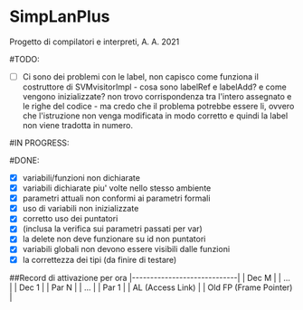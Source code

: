 # SimpLanPlus
Progetto di compilatori e interpreti, A. A. 2021

#TODO: 
   -[ ] Ci sono dei problemi con le label, non capisco come funziona il costruttore di SVMvisitorImpl - cosa sono labelRef e labelAdd? e come vengono inizializzate? non trovo corrispondenza tra l'intero assegnato e le righe del codice - ma credo che il problema potrebbe essere li, ovvero che l'istruzione non venga modificata in modo corretto e quindi la label non viene tradotta in numero.  
   
#IN PROGRESS: 
   
    
#DONE: 
   - [X] variabili/funzioni non dichiarate
   - [x] variabili dichiarate piu' volte nello stesso ambiente 
   - [x] parametri attuali non conformi ai parametri formali 
   - [x] uso di variabili non inizializzate
   - [x] corretto uso dei puntatori
   - [x] (inclusa la verifica sui parametri passati per var)
   - [x] la delete non deve funzionare su id non puntatori
   - [x] variabili globali non devono essere visibili dalle funzioni
   - [x] la correttezza dei tipi (da finire di testare) 

##Record di attivazione per ora
|-----------------------------|
| Dec M                       |
| ...                         |
| Dec 1                       | 
| Par N                       | 
| ...                         |
| Par 1                       |
| AL (Access Link)            | 
| Old FP (Frame Pointer)      |
